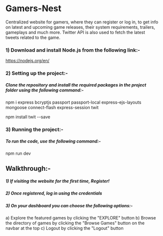 # Gamers-Nest
Centralized website for gamers, where they can register or log in, to get info on latest and upcoming game releases, their system requirements, trailers, gameplays and much more. Twitter API is also used to fetch the latest tweets related to the game.

### 1) Download and install Node.js from the following link:-

https://nodejs.org/en/

### 2) Setting up the project:-

##### Clone the repository and install the required packages in the project folder using the following command:-

npm i express bcryptjs passport passport-local express-ejs-layouts mongoose connect-flash express-session twit

npm install twit --save

### 3) Running the project:-

##### To run the code, use the following command:-

npm run dev

## Walkthrough:-

##### 1) If visiting the website for the first time, Register!
##### 2) Once registered, log in using the credentials
##### 3) On your dashboard you can choose the following options:-
a) Explore the featured games by clicking the "EXPLORE" button
b) Browse the directory of games by clicking the "Browse Games" button on the navbar at the top
c) Logout by clicking the "Logout" button
